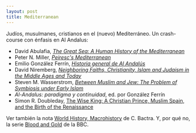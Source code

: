 ```yaml
---
layout: post
title: Mediterranean
---
```


Judíos, musulmanes, cristianos en el (nuevo) Mediterráneo. Un crash-course con énfasis en Al Andalus:

- David Abulafia, [*The Great Sea: A Human History of the Mediterranean*](https://www.amazon.com/Great-Sea-Human-History-Mediterranean/dp/019931599X?ie=UTF8&*Version*=1&*entries*=0)
- Peter N. Miller, [*Peiresc's Mediterranean*](https://www.amazon.com/Peirescs-Mediterranean-World-Peter-Miller-ebook/dp/B00W98ZUNS/ref=sr_1_1?s=books&ie=UTF8&qid=1464764319&sr=1-1&keywords=miller+peiresc)
- Emilio González Ferrín, [*Historia general de Al Andalús*](http://www.casadellibro.com/libro-historia-general-de-al-andalus/9788488586810/1101167)
- David Niremberg, [*Neighboring Faiths, Christianity, Islam and Judaism in the Middle Ages and Today*](http://www.press.uchicago.edu/ucp/books/book/chicago/N/bo18602093.html)
- Steven M. Wasserstrom, [*Between Muslim and Jew: The Problem of Symbiosis under Early Islam*](http://press.princeton.edu/titles/5729.html)
- *Al-Andalus: paradigma y continuidad*, ed. por González Ferrín 
- Simon R. Doubleday, [The Wise King: A Christian Prince, Muslim Spain, and the Birth of the Renaissance](http://simondoubleday.com/writings/wise-king-christian-prince-muslim-spain-birth-renaissance)


Ver también la nota [World History, Macrohistory](http://bactra.org/notebooks/world-history.html) de C. Bactra. Y, por qué no, la serie [Blood and Gold](http://www.bbc.co.uk/programmes/b06rwgdf) de la BBC.  

